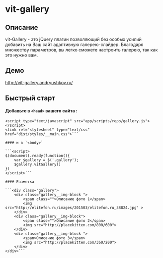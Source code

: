 ﻿# vit-gallery

## Описание

vit-Gallery - это jQuery плагин позволяющий без особых усилий добавить на Ваш сайт адаптивную галерею-слайдер.
Благодаря множеству параметров, вы легко сможете настроить галерею, так как это нужно вам.

## Демо

<http://vit-gallery.andryushkov.ru/>

## Быстрый старт

#### Добавьте в `<head>` вашего сайта :
```<script type="text/javascript" src="app/scripts/vendor/jquery-3.1.1.min.js"></script>
<script type="text/javascript" src="app/scripts/repo/gallery.js"></script>
<link rel="stylesheet" type="text/css" href="dist/styles/__main.css">```

#### и в `<body>`

```<script>
$(document).ready(function(){
    var $gallery = $('.gallery');
    $gallery.vitGallery()
})
</script>```

#### Разметка

```<div class="gallery">
    <div class="gallery__img-block ">
        <span class="">Описание фото 1</span>
        <img src="http://elitefon.ru/images/201503/elitefon.ru_38824.jpg" >
    </div>
    <div class="gallery__img-block">
        <span class="">Описание фото 2</span>
        <img src="http://placekitten.com/800/600">
    </div>
    <div class="gallery__img-block ">
        <span>Описание фото 3</span>
        <img src="http://placekitten.com/360/200">
    </div>
</div>```
